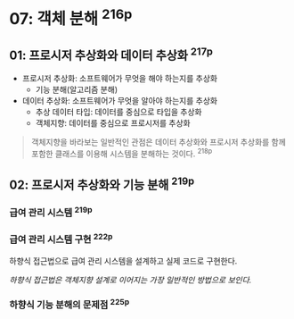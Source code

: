 # 07: 객체 분해 <sup>216p</sup>

## 01: 프로시저 추상화와 데이터 추상화 <sup>217p</sup>

- 프로시저 추상화: 소프트웨어가 무엇을 해야 하는지를 추상화
  - 기능 분해(알고리즘 분해)
- 데이터 추상화: 소프트웨어가 무엇을 알아야 하는지를 추상화
  - 추상 데이터 타입: 데이터를 중심으로 타입을 추상화
  - 객체지향: 데이터를 중심으로 프로시저를 추상화

> 객체지향을 바라보는 일반적인 관점은 데이터 추상화와 프로시저 추상화를 함께 포함한 클래스를 이용해 시스템을 분해하는 것이다. <sup>218p</sup>

## 02: 프로시저 추상화와 기능 분해 <sup>219p</sup>

### 급여 관리 시스템 <sup>219p</sup>
### 급여 관리 시스템 구현 <sup>222p</sup>

하향식 접근법으로 급여 관리 시스템을 설계하고 실제 코드로 구현한다.

_하향식 접근법은 객체지향 설계로 이어지는 가장 일반적인 방법으로 보인다._

### 하향식 기능 분해의 문제점 <sup>225p</sup>
